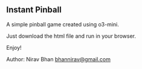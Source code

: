 ## Instant Pinball

A simple pinball game created using o3-mini.

Just download the html file and run in your browser.

Enjoy!

Author: Nirav Bhan <bhannirav@gmail.com>
